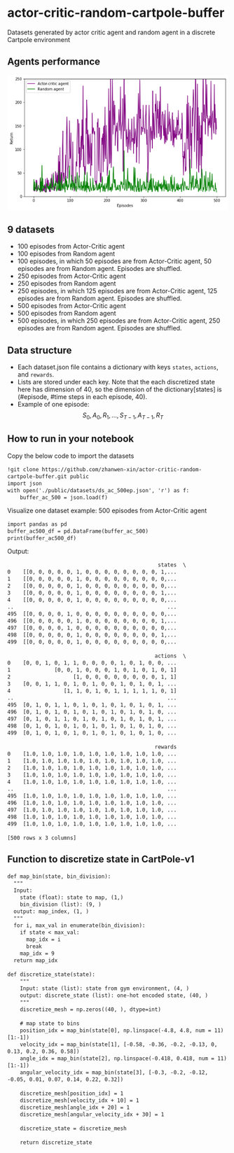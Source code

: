 # actor-critic-random-cartpole-buffer
Datasets generated by actor critic agent and random agent in a discrete Cartpole environment

## Agents performance
![Alt text](https://github.com/zhanwen-xin/actor-critic-random-cartpole-buffer/blob/main/pic/returns.png)

## 9 datasets
- 100 episodes from Actor-Critic agent
- 100 episodes from Random agent
- 100 episodes, in which 50 episodes are from Actor-Critic agent, 50 episodes are from Random agent. Episodes are shuffled.
- 250 episodes from Actor-Critic agent
- 250 episodes from Random agent
- 250 episodes, in which 125 episodes are from Actor-Critic agent, 125 episodes are from Random agent. Episodes are shuffled.
- 500 episodes from Actor-Critic agent
- 500 episodes from Random agent
- 500 episodes, in which 250 episodes are from Actor-Critic agent, 250 episodes are from Random agent. Episodes are shuffled.

## Data structure
- Each dataset.json file contains a dictionary with keys `states`, `actions`, and `rewards`. 
- Lists are stored under each key. Note that the each discretized state here has dimension of 40, so the dimension of the dictionary[states] is (#episode, #time steps in each episode, 40).
- Example of one episode: $$S_0, A_0, R_1, ..., S_{T-1}, A_{T-1}, R_T$$

## How to run in your notebook
Copy the below code to import the datasets
```
!git clone https://github.com/zhanwen-xin/actor-critic-random-cartpole-buffer.git public
import json
with open('./public/datasets/ds_ac_500ep.json', 'r') as f:
    buffer_ac_500 = json.load(f)
```

Visualize one dataset example: 500 episodes from Actor-Critic agent
```
import pandas as pd
buffer_ac500_df = pd.DataFrame(buffer_ac_500)
print(buffer_ac500_df)
```
Output:
```
                                                states  \
0    [[0, 0, 0, 0, 0, 1, 0, 0, 0, 0, 0, 0, 0, 0, 1,...   
1    [[0, 0, 0, 0, 0, 1, 0, 0, 0, 0, 0, 0, 0, 0, 0,...   
2    [[0, 0, 0, 0, 0, 1, 0, 0, 0, 0, 0, 0, 0, 0, 0,...   
3    [[0, 0, 0, 0, 0, 1, 0, 0, 0, 0, 0, 0, 0, 0, 1,...   
4    [[0, 0, 0, 0, 0, 1, 0, 0, 0, 0, 0, 0, 0, 0, 0,...   
..                                                 ...   
495  [[0, 0, 0, 0, 1, 0, 0, 0, 0, 0, 0, 0, 0, 0, 0,...   
496  [[0, 0, 0, 0, 0, 1, 0, 0, 0, 0, 0, 0, 0, 0, 1,...   
497  [[0, 0, 0, 0, 1, 0, 0, 0, 0, 0, 0, 0, 0, 0, 0,...   
498  [[0, 0, 0, 0, 0, 1, 0, 0, 0, 0, 0, 0, 0, 0, 1,...   
499  [[0, 0, 0, 0, 0, 1, 0, 0, 0, 0, 0, 0, 0, 0, 0,...   

                                               actions  \
0    [0, 0, 1, 0, 1, 1, 0, 0, 0, 0, 1, 0, 1, 0, 0, ...   
1              [0, 0, 1, 0, 0, 0, 1, 0, 1, 0, 1, 0, 1]   
2                    [1, 0, 0, 0, 0, 0, 0, 0, 0, 1, 1]   
3    [0, 0, 1, 1, 0, 1, 0, 1, 0, 0, 1, 0, 1, 0, 1, ...   
4                 [1, 1, 0, 1, 0, 1, 1, 1, 1, 1, 0, 1]   
..                                                 ...   
495  [0, 1, 0, 1, 1, 0, 1, 0, 1, 0, 1, 0, 1, 0, 1, ...   
496  [0, 1, 0, 1, 0, 1, 0, 1, 0, 1, 0, 1, 0, 1, 0, ...   
497  [0, 1, 0, 1, 1, 0, 1, 0, 1, 0, 1, 0, 1, 0, 1, ...   
498  [0, 1, 0, 1, 0, 1, 0, 1, 0, 1, 0, 1, 0, 1, 0, ...   
499  [0, 1, 0, 1, 0, 1, 0, 1, 0, 1, 0, 1, 0, 1, 0, ...   

                                               rewards  
0    [1.0, 1.0, 1.0, 1.0, 1.0, 1.0, 1.0, 1.0, 1.0, ...  
1    [1.0, 1.0, 1.0, 1.0, 1.0, 1.0, 1.0, 1.0, 1.0, ...  
2    [1.0, 1.0, 1.0, 1.0, 1.0, 1.0, 1.0, 1.0, 1.0, ...  
3    [1.0, 1.0, 1.0, 1.0, 1.0, 1.0, 1.0, 1.0, 1.0, ...  
4    [1.0, 1.0, 1.0, 1.0, 1.0, 1.0, 1.0, 1.0, 1.0, ...  
..                                                 ...  
495  [1.0, 1.0, 1.0, 1.0, 1.0, 1.0, 1.0, 1.0, 1.0, ...  
496  [1.0, 1.0, 1.0, 1.0, 1.0, 1.0, 1.0, 1.0, 1.0, ...  
497  [1.0, 1.0, 1.0, 1.0, 1.0, 1.0, 1.0, 1.0, 1.0, ...  
498  [1.0, 1.0, 1.0, 1.0, 1.0, 1.0, 1.0, 1.0, 1.0, ...  
499  [1.0, 1.0, 1.0, 1.0, 1.0, 1.0, 1.0, 1.0, 1.0, ...  

[500 rows x 3 columns]
```

## Function to discretize state in CartPole-v1
```
def map_bin(state, bin_division):
  """
  Input: 
    state (float): state to map, (1,)
    bin_division (list): (9, )
  output: map_index, (1, )
  """
  for i, max_val in enumerate(bin_division):
    if state < max_val:
      map_idx = i
      break
    map_idx = 9
  return map_idx
 
def discretize_state(state):
    """
    Input: state (list): state from gym environment, (4, )
    output: discrete_state (list): one-hot encoded state, (40, )
    """
    discretize_mesh = np.zeros((40, ), dtype=int)

    # map state to bins
    position_idx = map_bin(state[0], np.linspace(-4.8, 4.8, num = 11)[1:-1])
    velocity_idx = map_bin(state[1], [-0.58, -0.36, -0.2, -0.13, 0, 0.13, 0.2, 0.36, 0.58])
    angle_idx = map_bin(state[2], np.linspace(-0.418, 0.418, num = 11)[1:-1])
    angular_velocity_idx = map_bin(state[3], [-0.3, -0.2, -0.12, -0.05, 0.01, 0.07, 0.14, 0.22, 0.32])

    discretize_mesh[position_idx] = 1
    discretize_mesh[velocity_idx + 10] = 1
    discretize_mesh[angle_idx + 20] = 1
    discretize_mesh[angular_velocity_idx + 30] = 1

    discretize_state = discretize_mesh

    return discretize_state
```
